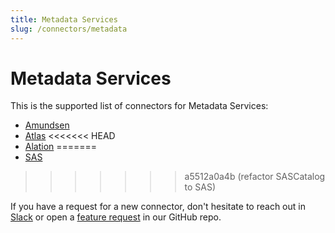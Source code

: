 ```yaml
---
title: Metadata Services
slug: /connectors/metadata
---
```


# Metadata Services

This is the supported list of connectors for Metadata Services:

- [Amundsen](/connectors/metadata/amundsen)
- [Atlas](/connectors/metadata/atlas)
<<<<<<< HEAD
- [Alation](/connectors/metadata/alation)
=======
- [SAS](/connectors/metadata/sas)
>>>>>>> a5512a0a4b (refactor SASCatalog to SAS)

If you have a request for a new connector, don't hesitate to reach out in [Slack](https://slack.open-metadata.org/) or
open a [feature request](https://github.com/open-metadata/OpenMetadata/issues/new/choose) in our GitHub repo.
